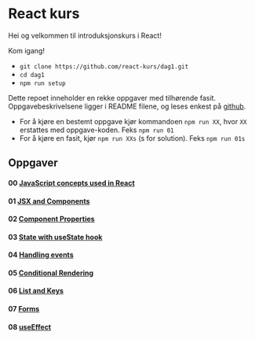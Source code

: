 # React kurs

Hei og velkommen til introduksjonskurs i React!

Kom igang!
* `git clone https://github.com/react-kurs/dag1.git`
* `cd dag1`
* `npm run setup`

Dette repoet inneholder en rekke oppgaver med tilhørende fasit.
Oppgavebeskrivelsene ligger i README filene, og leses enkest på [github](https://github.com/react-kurs/dag1).
* For å kjøre en bestemt oppgave kjør kommandoen `npm run XX`, hvor `XX` erstattes med oppgave-koden. Feks `npm run 01`
* For å kjøre en fasit, kjør `npm run XXs` (s for solution). Feks `npm run 01s`

## Oppgaver
#### 00 [JavaScript concepts used in React](00-js-concepts/README.md)
#### 01 [JSX and Components](01-components/README.md)
#### 02 [Component Properties](02-props/README.md)
#### 03 [State with useState hook](03-state/README.md)
#### 04 [Handling events](04-handlingevents/README.md)
#### 05 [Conditional Rendering](05-conditionalrendering/README.md)
#### 06 [List and Keys](06-list-keys/README.md)
#### 07 [Forms](07-forms/README.md)
#### 08 [useEffect](08-useEffect/README.md)
